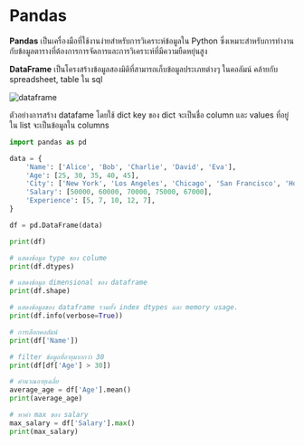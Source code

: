 # Pandas

**Pandas** เป็นเครื่องมือที่ใช้งานง่ายสำหรับการวิเคราะห์ข้อมูลใน Python ซึ่งเหมาะสำหรับการทำงานกับข้อมูลตารางที่ต้องการการจัดการและการวิเคราะห์ที่มีความยืดหยุ่นสูง

**DataFrame** เป็นโครงสร้างข้อมูลสองมิติที่สามารถเก็บข้อมูลประเภทต่างๆ ในคอลัมน์ คล้ายกับ spreadsheet, table ใน sql

![dataframe](../images/dataframe.png "dataframe")

ตัวอย่างการสร้าง datafame โดยใช้ dict key ของ dict จะเป็นชื่อ column และ values ที่อยู่ใน list จะเป็นข้อมูลใน columns

```py linenums="1"
import pandas as pd

data = {
    'Name': ['Alice', 'Bob', 'Charlie', 'David', 'Eva'],
    'Age': [25, 30, 35, 40, 45],
    'City': ['New York', 'Los Angeles', 'Chicago', 'San Francisco', 'Houston'],
    'Salary': [50000, 60000, 70000, 75000, 67000],
    'Experience': [5, 7, 10, 12, 7],
}

df = pd.DataFrame(data)

print(df)

# แสดงข้อมูล type ของ colume
print(df.dtypes)

# แสดงข้อมูล dimensional ของ dataframe
print(df.shape)

# แสดงข้อมูลของ dataframe รวมทั้ง index dtypes และ memory usage.
print(df.info(verbose=True))

# การเลือกคอลัมน์
print(df['Name'])

# filter ข้อมูลที่อายุมากกว่า 30
print(df[df['Age'] > 30])

# คำนวณอายุเฉลี่ย
average_age = df['Age'].mean()
print(average_age)

# หาค่า max ของ salary
max_salary = df['Salary'].max()
print(max_salary)
```
